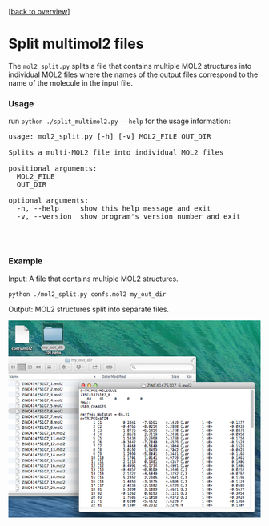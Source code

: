 [[back to overview](../../README.md)]

# Split multimol2 files


The `mol2_split.py` splits a file that contains multiple MOL2 structures into individual MOL2 files where the names of the output files correspond to the name of the molecule in the input file.

### Usage

run `python ./split_multimol2.py --help` for the usage information:

<pre>
usage: mol2_split.py [-h] [-v] MOL2_FILE OUT_DIR

Splits a multi-MOL2 file into individual MOL2 files

positional arguments:
  MOL2_FILE
  OUT_DIR

optional arguments:
  -h, --help     show this help message and exit
  -v, --version  show program's version number and exit
</pre>

<br>
<br>

### Example

Input: A file that contains multiple MOL2 structures.

	python ./mol2_split.py confs.mol2 my_out_dir

Output: MOL2 structures split into separate files.

![](../../images/tools/ex_mol2_split.png)